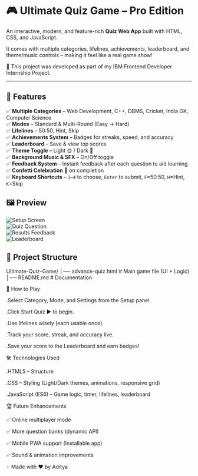 # 🎮 Ultimate Quiz Game – Pro Edition  

An interactive, modern, and feature-rich **Quiz Web App** built with HTML, CSS, and JavaScript. 
 
It comes with multiple categories, lifelines, achievements, leaderboard, and theme/music controls – making it feel like a real game show!  

📌 This project was developed as part of my IBM Frontend Developer Internship Project.  

---

## 🚀 Features  

✅ **Multiple Categories** – Web Development, C++, DBMS, Cricket, India GK, Computer Science  
✅ **Modes** – Standard & Multi-Round (Easy → Hard)  
✅ **Lifelines** – 50:50, Hint, Skip  
✅ **Achievements System** – Badges for streaks, speed, and accuracy  
✅ **Leaderboard** – Save & view top scores  
✅ **Theme Toggle** – Light 🌞 / Dark 🌙  
✅ **Background Music & SFX** – On/Off toggle  
✅ **Feedback System** – Instant feedback after each question to aid learning  
✅ **Confetti Celebration** 🎉 on completion  
✅ **Keyboard Shortcuts** – `1–4` to choose, `Enter` to submit, `F`=50:50, `H`=Hint, `K`=Skip  

## 🖼️ Preview   

![Setup Screen](https://via.placeholder.com/900x500.png?text=Ultimate+Quiz+Game+-+Setup)  
![Quiz Question](https://via.placeholder.com/900x500.png?text=Ultimate+Quiz+Game+-+Question)  
![Results Feedback](https://via.placeholder.com/900x500.png?text=Ultimate+Quiz+Game+-+Results+Feedback)  
![Leaderboard](https://via.placeholder.com/900x500.png?text=Ultimate+Quiz+Game+-+Leaderboard)  


## 📂 Project Structure  

Ultimate-Quiz-Game/
│── advance-quiz.html # Main game file (UI + Logic)
│── README.md # Documentation

🎯 How to Play

   .Select Category, Mode, and Settings from the Setup panel.

   .Click Start Quiz ▶ to begin.

   .Use lifelines wisely (each usable once).

  .Track your score, streak, and accuracy live.

  .Save your score to the Leaderboard and earn badges!

🛠️ Technologies Used

  .HTML5 – Structure

  .CSS – Styling (Light/Dark themes, animations, responsive grid)

  .JavaScript (ES6) – Game logic, timer, lifelines, leaderboard

🏆 Future Enhancements

   ✅ Online multiplayer mode

   ✅ More question banks (dynamic API)

   ✅ Mobile PWA support (Installable app)

   ✅ Sound & animation improvements

💡 Made with ❤️ by Aditya
 

